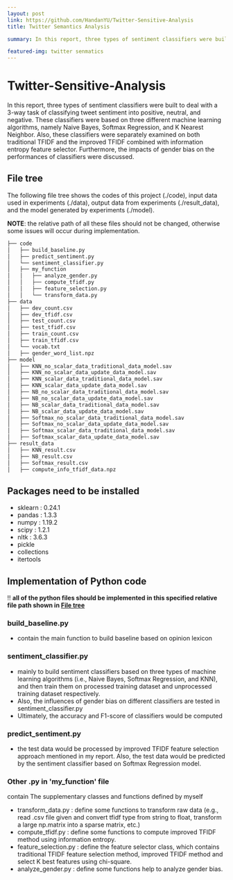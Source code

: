 ```yaml
---
layout: post
link: https://github.com/HandanYU/Twitter-Sensitive-Analysis
title: Twitter Semantics Analysis

summary: In this report, three types of sentiment classifiers were built to deal with a 3-way task of classifying tweet sentiment into positive, neutral, and negative. These classifiers were based on three different machine learning algorithms, namely Naive Bayes, Softmax Regression, and K Nearest Neighbor. Also, these classifiers were separately examined on both traditional TFIDF and the improved TFIDF combined with information entropy feature selector. Furthermore, the impacts of gender bias on the performances of classifiers were discussed.

featured-img: twitter senmatics
---
```


# Twitter-Sensitive-Analysis
In this report, three types of sentiment classifiers were built to deal with a 3-way task of classifying tweet sentiment into positive, neutral, and negative. These classifiers were based on three different machine learning algorithms,
namely Naive Bayes, Softmax Regression, and K Nearest Neighbor. Also, these classifiers were separately examined on both traditional TFIDF and the improved TFIDF combined with information entropy feature selector. Furthermore, the impacts of gender bias on the performances of classifiers were discussed.

## File tree

The following file tree shows the codes of this project (./code), input data used in experiments (./data), output data from experiments (./result_data), and the model generated by experiments (./model).  

**NOTE**: the relative path of all these files should not be changed, otherwise some issues will occur during implementation.

```xml
├── code
│   ├── build_baseline.py
│   ├── predict_sentiment.py
│   └── sentiment_classifier.py
│   ├── my_function
│   │   ├── analyze_gender.py
│   │   ├── compute_tfidf.py
│   │   ├── feature_selection.py
│   │   └── transform_data.py
├── data
│   ├── dev_count.csv
│   ├── dev_tfidf.csv
│   ├── test_count.csv
│   ├── test_tfidf.csv
│   ├── train_count.csv
│   ├── train_tfidf.csv
│   └── vocab.txt
│   ├── gender_word_list.npz
├── model
│   ├── KNN_no_scalar_data_traditional_data_model.sav
│   ├── KNN_no_scalar_data_update_data_model.sav
│   ├── KNN_scalar_data_traditional_data_model.sav
│   ├── KNN_scalar_data_update_data_model.sav
│   ├── NB_no_scalar_data_traditional_data_model.sav
│   ├── NB_no_scalar_data_update_data_model.sav
│   ├── NB_scalar_data_traditional_data_model.sav
│   ├── NB_scalar_data_update_data_model.sav
│   ├── Softmax_no_scalar_data_traditional_data_model.sav
│   ├── Softmax_no_scalar_data_update_data_model.sav
│   ├── Softmax_scalar_data_traditional_data_model.sav
│   ├── Softmax_scalar_data_update_data_model.sav
├── result_data
│   ├── KNN_result.csv
│   ├── NB_result.csv
│   ├── Softmax_result.csv
│   ├── compute_info_tfidf_data.npz

```

## Packages need to be installed

- sklearn : 0.24.1
- pandas : 1.3.3
- numpy : 1.19.2
- scipy : 1.2.1
- nltk : 3.6.3
- pickle
- collections
- itertools

## Implementation of Python code

!! **all of the python files should be implemented in this specified relative file path shown in [File tree]()**

### build_baseline.py

- contain the main function to build baseline based on opinion lexicon

### sentiment_classifier.py

- mainly to build sentiment classifiers based on three types of machine learning algorithms (i.e., Naive Bayes, Softmax Regression, and KNN), and then train them on processed training dataset and unprocessed training dataset respectively.
- Also, the influences of gender bias on different classifiers are tested in sentiment_classifier.py
- Ultimately, the accuracy and F1-score of classifiers would be computed

### predict_sentiment.py

- the test data would be processed by improved TFIDF feature selection approach mentioned in my report. Also, the test data would be predicted by the sentiment classifier based on Softmax Regression model.

### Other .py in 'my_function' file

contain The supplementary classes and functions defined by myself

- transform_data.py : define some functions to transform raw data (e.g., read .csv file given and convert tfidf type from string to float, transform a large np.matrix into a sparse matrix, etc.)
- compute_tfidf.py : define some functions to compute improved TFIDF method using information entropy.
- feature_selection.py : define the feature selector class, which contains traditional TFIDF feature selection method,  improved TFIDF method and select K best features using chi-square.
- analyze_gender.py : define some functions help to analyze gender bias.




